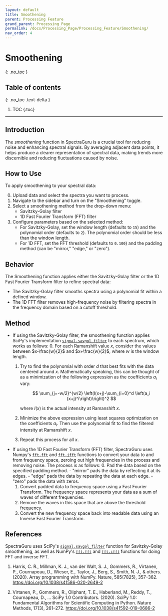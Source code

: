 ```yaml
---
layout: default
title: Smoothening
parent: Processing Feature
grand_parent: Processing Page
permalink: /docs/Processing_Page/Processing_Feature/Smoothening/
nav_order: 4
---
```


# Smoothening
{: .no_toc }

## Table of contents
{: .no_toc .text-delta }

1. TOC
{:toc}

---

## Introduction

The *smoothening* function in SpectraGuru is a crucial tool for reducing noise and enhancing spectral signals. By averaging adjacent data points, it helps produce a clearer representation of spectral data, making trends more discernible and reducing fluctuations caused by noise.

## How to Use

To apply smoothening to your spectral data:

0. Upload data and select the spectra you want to process.
1. Navigate to the sidebar and turn on the "Smoothening" toggle.
2. Select a smoothening method from the drop-down menu:
    - Savitzky-Golay filter
    - 1D Fast Fourier Transform (FFT) filter
3. Configure parameters based on the selected method:
    - For Savitzky-Golay, set the window length (defaults to `15`) and the polynomial order (defaults to `2`). The polynomial order should be less than the window length.
    - For 1D FFT, set the FFT threshold (defaults to `0.100`) and the padding method (can be "mirror," "edge," or "zero").

## Behavior

The Smoothening function applies either the Savitzky-Golay filter or the 1D Fast Fourier Transform filter to refine spectral data:
- The Savitzky-Golay filter smooths spectra using a polynomial fit within a defined window.
- The 1D FFT filter removes high-frequency noise by filtering spectra in the frequency domain based on a cutoff threshold.

## Method

- If using the Savitzky-Golay filter, the smoothening function applies SciPy's implementation [`signal.savgol_filter`](https://docs.scipy.org/doc/scipy/reference/generated/scipy.signal.savgol_filter.html) to each spectrum, which works as follows:
    0. For each Ramanshift value $x$, consider the values between $x-\frac{w}{2}$ and $x+\frac{w}{2}$, where $w$ is the window length.
    1. Try to find the polynomial with order $d$ that best fits with the data centered around $x$. Mathematically speaking, this can be thought of as a minimization of the following expression as the coefficients $a_i$ vary:

        $$
        \sum_{j=-w/2}^{w/2} \left(I(x+j)-\sum_{i=0}^d \left(a_i (x+j)^i\right)\right)^2
        $$

        where $I(x)$ is the actual intensity at Ramanshift $x$.
    2. Minimize the above expression using least squares optimization on the coefficients $a_i$. Then use the polynomial fit to find the filtered intensity at Ramanshift $x$.
    3. Repeat this process for all $x$.
- If using the 1D Fast Fourier Transform (FFT) filter, SpectraGuru uses Numpy's [`fft.fft`](https://numpy.org/doc/stable/reference/generated/numpy.fft.fft.html) and [`fft.ifft`](https://numpy.org/doc/stable/reference/generated/numpy.fft.ifft.html) functions to convert your data to and from frequency space, zeroing out high frequencies in the process and removing noise. The process is as follows:
    0. Pad the data based on the specified padding method.
        - "mirror" pads the data by reflecting it at its edges.
        - "edge" pads the data by repeating the data at each edge.
        - "zero" pads the data with zeros.
    1. Convert padded data to frequency space using a Fast Fourier Transform. The frequency space represents your data as a sum of waves of different frequencies.
    2. Remove the waves in this space that are above the threshold frequency.
    3. Convert the new frequency space back into readable data using an Inverse Fast Fourier Transform.

## References

SpectraGuru uses SciPy's [`signal.savgol_filter`](https://docs.scipy.org/doc/scipy/reference/generated/scipy.signal.savgol_filter.html) function for Savitzky-Golay smoothening, as well as NumPy's [`fft.fft`](https://numpy.org/doc/stable/reference/generated/numpy.fft.fft.html) and [`fft.ifft`](https://numpy.org/doc/stable/reference/generated/numpy.fft.ifft.html) functions for doing FFT and inverse FFT.

1. Harris, C. R., Millman, K. J., van der Walt, S. J., Gommers, R., Virtanen, P., Cournapeau, D., Wieser, E., Taylor, J., Berg, S., Smith, N. J., & others. (2020). Array programming with NumPy. Nature, 585(7825), 357–362. https://doi.org/10.1038/s41586-020-2649-2

2. Virtanen, P., Gommers, R., Oliphant, T. E., Haberland, M., Reddy, T., Cournapeau, D., ... SciPy 1.0 Contributors. (2020). SciPy 1.0: Fundamental Algorithms for Scientific Computing in Python. Nature Methods, 17(3), 261–272. https://doi.org/10.1038/s41592-019-0686-2
